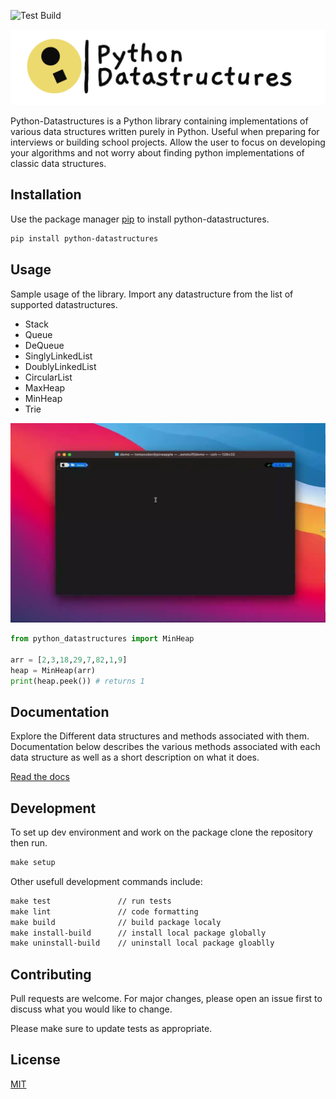 ![Test Build](https://github.com/TuTomasz/Python-Datastructures/workflows/Test%20Build/badge.svg)

![Screenshot](assets/logo.png)

Python-Datastructures is a Python library containing implementations of various data structures written purely in Python. Useful when preparing for interviews or building school projects. Allow the user to focus on developing your algorithms and not worry about finding python implementations of classic data structures.

## Installation

Use the package manager [pip](https://pip.pypa.io/en/stable/) to install python-datastructures.

```bash
pip install python-datastructures
```

## Usage

Sample usage of the library. Import any datastructure from the list of supported datastructures.

- Stack
- Queue
- DeQueue
- SinglyLinkedList
- DoublyLinkedList
- CircularList
- MaxHeap
- MinHeap
- Trie

![](assets/demo.webp)

```python
from python_datastructures import MinHeap

arr = [2,3,18,29,7,82,1,9]
heap = MinHeap(arr)
print(heap.peek()) # returns 1
```

## Documentation

Explore the Different data structures and methods associated with them.
Documentation below describes the various methods associated with each data structure as well as a short description on what it does.

[Read the docs](https://tutomasz.github.io/Python-Datastructures/docs/python_datastructures/index.html)

## Development

To set up dev environment and work on the package clone the repository then run.

```makefile
make setup
```

Other usefull development commands include:

```makefile
make test               // run tests
make lint               // code formatting
make build              // build package localy
make install-build      // install local package globally
make uninstall-build    // uninstall local package gloablly
```

## Contributing

Pull requests are welcome. For major changes, please open an issue first to discuss what you would like to change.

Please make sure to update tests as appropriate.

## License

[MIT](https://choosealicense.com/licenses/mit/)
